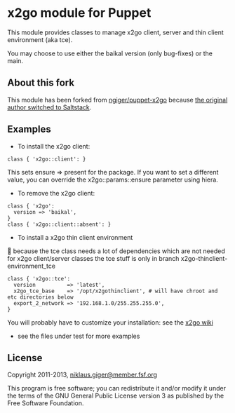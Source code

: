 # x2go module for Puppet

This module provides classes to manage x2go client, server and thin client environment (aka tce).

You may choose to use either the baikal version (only bug-fixes) or the main.

## About this fork

This module has been forked from [ngiger/puppet-x2go](https://github.com/ngiger/puppet-x2go "ngiger/puppet-x2go") because 
[the original author switched to Saltstack](https://github.com/ngiger/puppet-x2go/pull/5#issuecomment-262303301 "PR 5, issuecomment").

## Examples

* To install the x2go client:

```
class { 'x2go::client': }
```

This sets ensure => present for the package. If you want to set a different
value, you can override the x2go::params::ensure parameter using hiera.

* To remove the x2go client:

```
class { 'x2go':
  version => 'baikal',
}
class { 'x2go::client::absent': }
```

* To install a x2go thin client environment

:red_circle: because the tce class needs a lot of dependencies which are not needed for x2go client/server classes the tce stuff is only in branch x2go-thinclient-environment_tce


```
class { 'x2go::tce':
  version          => 'latest',
  x2go_tce_base    => '/opt/x2gothinclient', # will have chroot and etc directories below
  export_2_network => '192.168.1.0/255.255.255.0',
}
```

You will probably have to customize your installation: see the [x2go wiki](http://wiki.x2go.org/doku.php/wiki:advanced:tce:install "x2go documentation: tce:install")

* see the files under test for more examples

## License

Copyright 2011-2013, niklaus.giger@member.fsf.org

This program is free software; you can redistribute  it and/or modify it under the terms of the GNU General Public License version 3 as published by
the Free Software Foundation.
